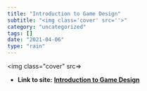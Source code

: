 ```yaml
---
title: "Introduction to Game Design"
subtitle: "<img class='cover' src=''>"
category: "uncategorized"
tags: []
date: "2021-04-06"
type: "rain"
---
```

<img class="cover" src=>


* **Link to site:** **[Introduction to Game Design](http://people.sc.fsu.edu/~gerlebacher/course/game_design_f2010/index.html)**